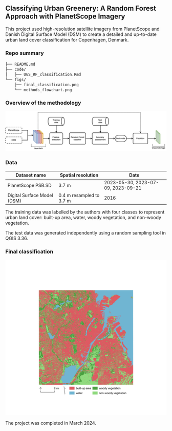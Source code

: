 ## Classifying Urban Greenery: A Random Forest Approach with PlanetScope Imagery
This project used high-resolution satellite imagery from PlanetScope and Danish Digital Surface Model (DSM) to create a detailed and up-to-date urban land cover classification for Copenhagen, Denmark.

### Repo summary 

```
├── README.md
├── code/
│   ├── UGS_RF_classification.Rmd
└── figs/
    ├── final_classification.png
    └── methods_flowchart.png

```

### Overview of the methodology
![](figs/methods_flowchart.png)

### Data
| Dataset name | Spatial resolution | Date |
|--------------|-------------------|------|
| PlanetScope PSB.SD | 3.7 m | 2023-05-30, 2023-07-09, 2023-09-21 |
| Digital Surface Model (DSM) | 0.4 m resampled to 3.7 m | 2016 |

The training data was labelled by the authors with four classes to represent urban land cover: built-up area, water, woody vegetation, and non-woody vegetation.

The test data was generated independently using a random sampling tool in QGIS 3.36.

### Final classification
![](figs/final_classification.png)

The project was completed in March 2024.
